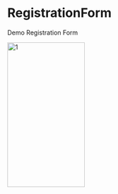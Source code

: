 # RegistrationForm

Demo Registration Form

<p>
<img height="328px" width="175px" src="https://user-images.githubusercontent.com/92852926/179366184-7d77ed69-ca88-4cbf-9508-18d7a84dfbca.png" alt="1"/>
</p>
